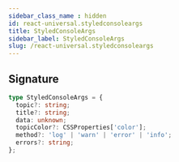 ```yaml
---
sidebar_class_name : hidden
id: react-universal.styledconsoleargs
title: StyledConsoleArgs
sidebar_label: StyledConsoleArgs
slug: /react-universal.styledconsoleargs
---
```






## Signature

```typescript
type StyledConsoleArgs = {
  topic?: string;
  title?: string;
  data: unknown;
  topicColor?: CSSProperties['color'];
  method?: 'log' | 'warn' | 'error' | 'info';
  errors?: string;
};
```
